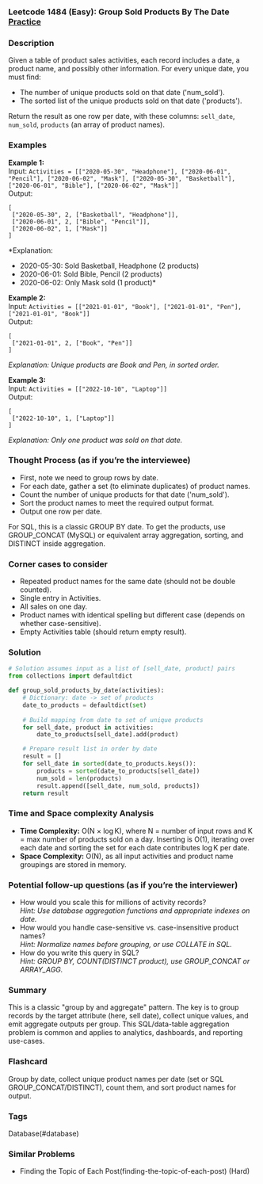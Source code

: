 ### Leetcode 1484 (Easy): Group Sold Products By The Date [Practice](https://leetcode.com/problems/group-sold-products-by-the-date)

### Description  
Given a table of product sales activities, each record includes a date, a product name, and possibly other information. For every unique date, you must find:
- The number of unique products sold on that date ('num_sold').
- The sorted list of the unique products sold on that date ('products').

Return the result as one row per date, with these columns: `sell_date`, `num_sold`, `products` (an array of product names).

### Examples  

**Example 1:**  
Input: `Activities = [["2020-05-30", "Headphone"], ["2020-06-01", "Pencil"], ["2020-06-02", "Mask"], ["2020-05-30", "Basketball"], ["2020-06-01", "Bible"], ["2020-06-02", "Mask"]]`  
Output:  
```
[
 ["2020-05-30", 2, ["Basketball", "Headphone"]],
 ["2020-06-01", 2, ["Bible", "Pencil"]],
 ["2020-06-02", 1, ["Mask"]]
]
```  
*Explanation: 
- 2020-05-30: Sold Basketball, Headphone (2 products)
- 2020-06-01: Sold Bible, Pencil (2 products)
- 2020-06-02: Only Mask sold (1 product)*

**Example 2:**  
Input: `Activities = [["2021-01-01", "Book"], ["2021-01-01", "Pen"], ["2021-01-01", "Book"]]`  
Output:  
```
[
 ["2021-01-01", 2, ["Book", "Pen"]]
]
```
*Explanation: Unique products are Book and Pen, in sorted order.*

**Example 3:**  
Input: `Activities = [["2022-10-10", "Laptop"]]`  
Output:  
```
[
 ["2022-10-10", 1, ["Laptop"]]
]
```
*Explanation: Only one product was sold on that date.*

### Thought Process (as if you’re the interviewee)  
- First, note we need to group rows by date.
- For each date, gather a set (to eliminate duplicates) of product names.
- Count the number of unique products for that date ('num_sold').
- Sort the product names to meet the required output format.
- Output one row per date.
  
For SQL, this is a classic GROUP BY date. To get the products, use GROUP_CONCAT (MySQL) or equivalent array aggregation, sorting, and DISTINCT inside aggregation.

### Corner cases to consider  
- Repeated product names for the same date (should not be double counted).
- Single entry in Activities.
- All sales on one day.
- Product names with identical spelling but different case (depends on whether case-sensitive).
- Empty Activities table (should return empty result).

### Solution

```python
# Solution assumes input as a list of [sell_date, product] pairs
from collections import defaultdict

def group_sold_products_by_date(activities):
    # Dictionary: date -> set of products
    date_to_products = defaultdict(set)
    
    # Build mapping from date to set of unique products
    for sell_date, product in activities:
        date_to_products[sell_date].add(product)

    # Prepare result list in order by date
    result = []
    for sell_date in sorted(date_to_products.keys()):
        products = sorted(date_to_products[sell_date])
        num_sold = len(products)
        result.append([sell_date, num_sold, products])
    return result
```

### Time and Space complexity Analysis  
- **Time Complexity:** O(N × log K), where N = number of input rows and K = max number of products sold on a day. Inserting is O(1), iterating over each date and sorting the set for each date contributes log K per date.
- **Space Complexity:** O(N), as all input activities and product name groupings are stored in memory.

### Potential follow-up questions (as if you’re the interviewer)  

- How would you scale this for millions of activity records?  
  *Hint: Use database aggregation functions and appropriate indexes on date.*
- How would you handle case-sensitive vs. case-insensitive product names?  
  *Hint: Normalize names before grouping, or use COLLATE in SQL.*
- How do you write this query in SQL?  
  *Hint: GROUP BY, COUNT(DISTINCT product), use GROUP_CONCAT or ARRAY_AGG.*

### Summary
This is a classic "group by and aggregate" pattern. The key is to group records by the target attribute (here, sell date), collect unique values, and emit aggregate outputs per group. This SQL/data-table aggregation problem is common and applies to analytics, dashboards, and reporting use-cases.


### Flashcard
Group by date, collect unique product names per date (set or SQL GROUP_CONCAT/DISTINCT), count them, and sort product names for output.

### Tags
Database(#database)

### Similar Problems
- Finding the Topic of Each Post(finding-the-topic-of-each-post) (Hard)